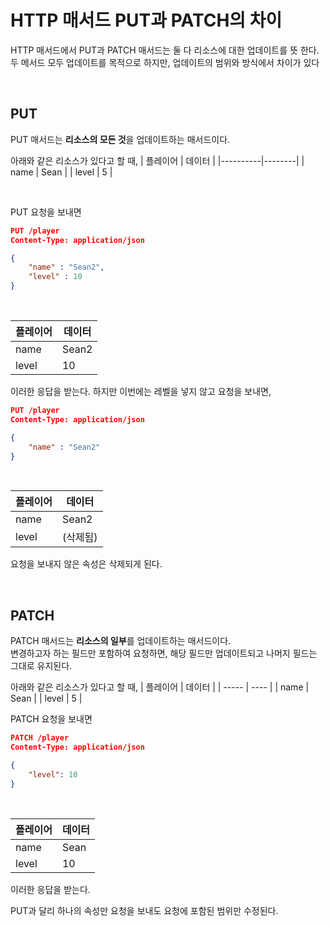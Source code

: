 # HTTP 매서드 PUT과 PATCH의 차이

HTTP 매서드에서 PUT과 PATCH 매서드는 둘 다 리소스에 대한 업데이트를 뜻 한다.
<br>
두 메서드 모두 업데이트를 목적으로 하지만, 업데이트의 범위와 방식에서 차이가 있다

<br>

## PUT

PUT 매서드는 **리소스의 모든 것**을 업데이트하는 매서드이다.

아래와 같은 리소스가 있다고 할 때,
| 플레이어  | 데이터  |
|----------|--------|
| name     |  Sean  |
| level    |    5   |

<br>

PUT 요청을 보내면

```json
PUT /player
Content-Type: application/json

{
    "name" : "Sean2",
    "level" : 10
}
```
<br>

| 플레이어  | 데이터  |
|----------|--------|
| name     |  Sean2  |
| level    |    10   |

이러한 응답을 받는다.
하지만 이번에는 레벨을 넣지 않고 요청을 보내면,
```json
PUT /player
Content-Type: application/json

{
    "name" : "Sean2"
}
```

<br>


| 플레이어  | 데이터  |
|----------|--------|
| name     |  Sean2  |
| level    |    (삭제됨)   |

요청을 보내지 않은 속성은 삭제되게 된다.

<br>

## PATCH

PATCH 매서드는 **리소스의 일부**를 업데이트하는 매서드이다. <br>
변경하고자 하는 필드만 포함하여 요청하면, 해당 필드만 업데이트되고 나머지 필드는 그대로 유지된다.

아래와 같은 리소스가 있다고 할 때,
| 플레이어  | 데이터  |
| ----- | ---- |
| name  | Sean |
| level | 5    |


PATCH 요청을 보내면
```json
PATCH /player
Content-Type: application/json

{
    "level": 10
}
```

<br>

| 플레이어  | 데이터  |
| ----- | ---- |
| name  | Sean |
| level | 10   |

이러한 응답을 받는다.

PUT과 달리 하나의 속성만 요청을 보내도 요청에 포함된 범위만 수정된다.